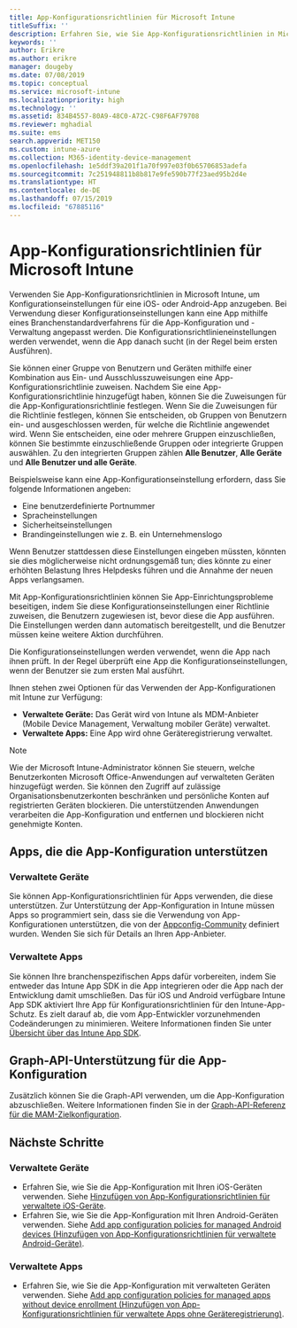 ```yaml
---
title: App-Konfigurationsrichtlinien für Microsoft Intune
titleSuffix: ''
description: Erfahren Sie, wie Sie App-Konfigurationsrichtlinien in Microsoft Intune für iOS- oder Android-Geräte verwenden.
keywords: ''
author: Erikre
ms.author: erikre
manager: dougeby
ms.date: 07/08/2019
ms.topic: conceptual
ms.service: microsoft-intune
ms.localizationpriority: high
ms.technology: ''
ms.assetid: 834B4557-80A9-48C0-A72C-C98F6AF79708
ms.reviewer: mghadial
ms.suite: ems
search.appverid: MET150
ms.custom: intune-azure
ms.collection: M365-identity-device-management
ms.openlocfilehash: 1e5ddf39a201f1a70f997e03f0b65706853adefa
ms.sourcegitcommit: 7c251948811b8b817e9fe590b77f23aed95b2d4e
ms.translationtype: HT
ms.contentlocale: de-DE
ms.lasthandoff: 07/15/2019
ms.locfileid: "67885116"
---
```

# <a name="app-configuration-policies-for-microsoft-intune"></a>App-Konfigurationsrichtlinien für Microsoft Intune

Verwenden Sie App-Konfigurationsrichtlinien in Microsoft Intune, um Konfigurationseinstellungen für eine iOS- oder Android-App anzugeben. Bei Verwendung dieser Konfigurationseinstellungen kann eine App mithilfe eines Branchenstandardverfahrens für die App-Konfiguration und -Verwaltung angepasst werden. Die Konfigurationsrichtlinieneinstellungen werden verwendet, wenn die App danach sucht (in der Regel beim ersten Ausführen).

Sie können einer Gruppe von Benutzern und Geräten mithilfe einer Kombination aus Ein- und Ausschlusszuweisungen eine App-Konfigurationsrichtlinie zuweisen. Nachdem Sie eine App-Konfigurationsrichtlinie hinzugefügt haben, können Sie die Zuweisungen für die App-Konfigurationsrichtlinie festlegen. Wenn Sie die Zuweisungen für die Richtlinie festlegen, können Sie entscheiden, ob Gruppen von Benutzern ein- und ausgeschlossen werden, für welche die Richtlinie angewendet wird. Wenn Sie entscheiden, eine oder mehrere Gruppen einzuschließen, können Sie bestimmte einzuschließende Gruppen oder integrierte Gruppen auswählen. Zu den integrierten Gruppen zählen **Alle Benutzer**, **Alle Geräte** und **Alle Benutzer und alle Geräte**.

Beispielsweise kann eine App-Konfigurationseinstellung erfordern, dass Sie folgende Informationen angeben:

- Eine benutzerdefinierte Portnummer
- Spracheinstellungen
- Sicherheitseinstellungen
- Brandingeinstellungen wie z. B. ein Unternehmenslogo

Wenn Benutzer stattdessen diese Einstellungen eingeben müssten, könnten sie dies möglicherweise nicht ordnungsgemäß tun; dies könnte zu einer erhöhten Belastung Ihres Helpdesks führen und die Annahme der neuen Apps verlangsamen.

Mit App-Konfigurationsrichtlinien können Sie App-Einrichtungsprobleme beseitigen, indem Sie diese Konfigurationseinstellungen einer Richtlinie zuweisen, die Benutzern zugewiesen ist, bevor diese die App ausführen. Die Einstellungen werden dann automatisch bereitgestellt, und die Benutzer müssen keine weitere Aktion durchführen.

Die Konfigurationseinstellungen werden verwendet, wenn die App nach ihnen prüft. In der Regel überprüft eine App die Konfigurationseinstellungen, wenn der Benutzer sie zum ersten Mal ausführt.

Ihnen stehen zwei Optionen für das Verwenden der App-Konfigurationen mit Intune zur Verfügung:
- **Verwaltete Geräte:** Das Gerät wird von Intune als MDM-Anbieter (Mobile Device Management, Verwaltung mobiler Geräte) verwaltet.
- **Verwaltete Apps:** Eine App wird ohne Geräteregistrierung verwaltet.

> [!NOTE]
> Wie der Microsoft Intune-Administrator können Sie steuern, welche Benutzerkonten Microsoft Office-Anwendungen auf verwalteten Geräten hinzugefügt werden. Sie können den Zugriff auf zulässige Organisationsbenutzerkonten beschränken und persönliche Konten auf registrierten Geräten blockieren. Die unterstützenden Anwendungen verarbeiten die App-Konfiguration und entfernen und blockieren nicht genehmigte Konten.

## <a name="apps-that-support-app-configuration"></a>Apps, die die App-Konfiguration unterstützen

### <a name="managed-devices"></a>Verwaltete Geräte
Sie können App-Konfigurationsrichtlinien für Apps verwenden, die diese unterstützen. Zur Unterstützung der App-Konfiguration in Intune müssen Apps so programmiert sein, dass sie die Verwendung von App-Konfigurationen unterstützen, die von der [Appconfig-Community](https://www.appconfig.org/members) definiert wurden. Wenden Sie sich für Details an Ihren App-Anbieter.

### <a name="managed-apps"></a>Verwaltete Apps
Sie können Ihre branchenspezifischen Apps dafür vorbereiten, indem Sie entweder das Intune App SDK in die App integrieren oder die App nach der Entwicklung damit umschließen. Das für iOS und Android verfügbare Intune App SDK aktiviert Ihre App für Konfigurationsrichtlinien für den Intune-App-Schutz. Es zielt darauf ab, die vom App-Entwickler vorzunehmenden Codeänderungen zu minimieren. Weitere Informationen finden Sie unter [Übersicht über das Intune App SDK](app-sdk.md).

## <a name="graph-api-support-for-app-configuration"></a>Graph-API-Unterstützung für die App-Konfiguration

Zusätzlich können Sie die Graph-API verwenden, um die App-Konfiguration abzuschließen. Weitere Informationen finden Sie in der [Graph-API-Referenz für die MAM-Zielkonfiguration](https://graph.microsoft.io/docs/api-reference/beta/api/intune_mam_targetedmanagedappconfiguration_create).

## <a name="next-steps"></a>Nächste Schritte

### <a name="managed-devices"></a>Verwaltete Geräte

- Erfahren Sie, wie Sie die App-Konfiguration mit Ihren iOS-Geräten verwenden.  Siehe [Hinzufügen von App-Konfigurationsrichtlinien für verwaltete iOS-Geräte](app-configuration-policies-use-ios.md).
- Erfahren Sie, wie Sie die App-Konfiguration mit Ihren Android-Geräten verwenden.  Siehe [Add app configuration policies for managed Android devices (Hinzufügen von App-Konfigurationsrichtlinien für verwaltete Android-Geräte)](app-configuration-policies-use-android.md).

### <a name="managed-apps"></a>Verwaltete Apps

- Erfahren Sie, wie Sie die App-Konfiguration mit verwalteten Geräten verwenden. Siehe [Add app configuration policies for managed apps without device enrollment (Hinzufügen von App-Konfigurationsrichtlinien für verwaltete Apps ohne Geräteregistrierung)](app-configuration-policies-managed-app.md).

